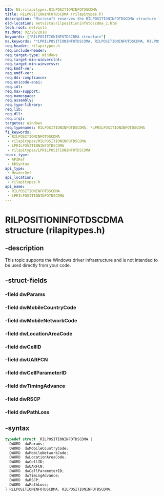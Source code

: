 ```yaml
---
UID: NS:rilapitypes.RILPOSITIONINFOTDSCDMA
title: RILPOSITIONINFOTDSCDMA (rilapitypes.h)
description: "Microsoft reserves the RILPOSITIONINFOTDSCDMA structure for internal use only. Don't use this structure in your code."
old-location: netvista\rilpositioninfotdscdma_2.htm
tech.root: netvista
ms.date: 02/26/2018
keywords: ["RILPOSITIONINFOTDSCDMA structure"]
ms.keywords: "*LPRILPOSITIONINFOTDSCDMA, RILPOSITIONINFOTDSCDMA, RILPOSITIONINFOTDSCDMA structure [Network Drivers Starting with Windows Vista], netvista.rilpositioninfotdscdma_2, rilapitypes/RILPOSITIONINFOTDSCDMA"
req.header: rilapitypes.h
req.include-header: 
req.target-type: Windows
req.target-min-winverclnt: 
req.target-min-winversvr: 
req.kmdf-ver: 
req.umdf-ver: 
req.ddi-compliance: 
req.unicode-ansi: 
req.idl: 
req.max-support: 
req.namespace: 
req.assembly: 
req.type-library: 
req.lib: 
req.dll: 
req.irql: 
targetos: Windows
req.typenames: RILPOSITIONINFOTDSCDMA, *LPRILPOSITIONINFOTDSCDMA
f1_keywords:
 - RILPOSITIONINFOTDSCDMA
 - rilapitypes/RILPOSITIONINFOTDSCDMA
 - LPRILPOSITIONINFOTDSCDMA
 - rilapitypes/LPRILPOSITIONINFOTDSCDMA
topic_type:
 - APIRef
 - kbSyntax
api_type:
 - HeaderDef
api_location:
 - rilapitypes.h
api_name:
 - RILPOSITIONINFOTDSCDMA
 - LPRILPOSITIONINFOTDSCDMA
---
```


# RILPOSITIONINFOTDSCDMA structure (rilapitypes.h)


## -description

This topic supports the Windows driver infrastructure and is not intended to be used directly from your code.

## -struct-fields

### -field dwParams

### -field dwMobileCountryCode

### -field dwMobileNetworkCode

### -field dwLocationAreaCode

### -field dwCellID

### -field dwUARFCN

### -field dwCellParameterID

### -field dwTimingAdvance

### -field dwRSCP

### -field dwPathLoss

## -syntax

```cpp
typedef struct _RILPOSITIONINFOTDSCDMA {
  DWORD  dwParams;
  DWORD  dwMobileCountryCode;
  DWORD  dwMobileNetworkCode;
  DWORD  dwLocationAreaCode;
  DWORD  dwCellID;
  DWORD  dwUARFCN;
  DWORD  dwCellParameterID;
  DWORD  dwTimingAdvance;
  DWORD  dwRSCP;
  DWORD  dwPathLoss;
} RILPOSITIONINFOTDSCDMA, RILPOSITIONINFOTDSCDMA;
```

